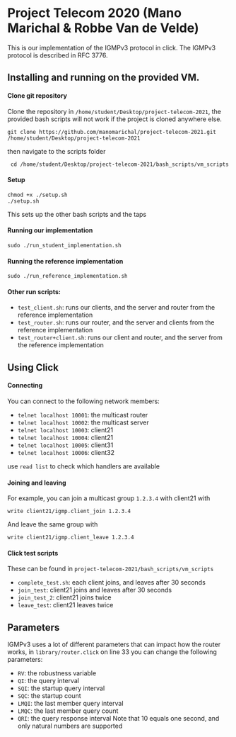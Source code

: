 # Project Telecom 2020 (Mano Marichal & Robbe Van de Velde)

This is our implementation of the IGMPv3 protocol in click. The IGMPv3 protocol is described in RFC 3776.

## Installing and running on the provided VM.

#### Clone git repository   

Clone the repository in `/home/student/Desktop/project-telecom-2021`, the provided bash scripts will not work if the project is cloned anywhere else. 

	git clone https://github.com/manomarichal/project-telecom-2021.git /home/student/Desktop/project-telecom-2021

then navigate to the scripts folder
	
	 cd /home/student/Desktop/project-telecom-2021/bash_scripts/vm_scripts
 
#### Setup

    chmod +x ./setup.sh
    ./setup.sh

This sets up the other bash scripts and the taps
    
#### Running our implementation
    
    sudo ./run_student_implementation.sh 


#### Running the reference implementation
    
    sudo ./run_reference_implementation.sh 

#### Other run scripts:

- `test_client.sh`: runs our clients, and the server and router from the reference implementation
- `test_router.sh`: runs our router, and the server and clients from the reference implementation
- `test_router+client.sh`: runs our client and router, and the server from the reference implementation

## Using Click 

#### Connecting
You can connect to the following network members:

- `telnet localhost 10001`: the multicast router
- `telnet localhost 10002`: the multicast server
- `telnet localhost 10003`: client21
- `telnet localhost 10004`: client21
- `telnet localhost 10005`: client31
- `telnet localhost 10006`: client32

use `read list` to check which handlers are available

#### Joining and leaving
For example, you can join a multicast group `1.2.3.4` with client21 with 

    write client21/igmp.client_join 1.2.3.4

And leave the same group with

    write client21/igmp.client_leave 1.2.3.4

#### Click test scripts
These can be found in `project-telecom-2021/bash_scripts/vm_scripts`

- `complete_test.sh`: each client joins, and leaves after 30 seconds
- `join_test`: client21 joins and leaves after 30 seconds
- `join_test_2`: client21 joins twice
- `leave_test`: client21 leaves twice

## Parameters
IGMPv3 uses a lot of different parameters that can impact how the router works, in `library/router.click` on line 33 you can change the following parameters:
- `RV`: the robustness variable
- `QI`: the query interval
- `SQI`: the startup query interval
- `SQC`:  the startup count
- `LMQI`: the last member query interval
- `LMQC`: the last member query count
- `QRI`: the query response interval
Note that 10 equals one second, and only natural numbers are supported